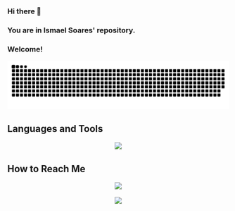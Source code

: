 ### Hi there 👋
### You are in Ismael Soares' repository.
### Welcome!
<!--
**Ismael-Soares/Ismael-Soares** is a ✨ _special_ ✨ repository because its `README.md` (this file) appears on your GitHub profile.

Here are some ideas to get you started:

### About
- 🌱 I’m currently learning ...
- 👯 I’m looking to collaborate on ...
- 🤔 I’m looking for help with ...
- 💬 Ask me about ...
- 😄 Pronouns: ...
- ⚡ Fun fact: ...
-->

<!--- snake -->
<div align="center">
  <img  src="https://github.com/1999AZZAR/1999AZZAR/blob/main/resources/img/grid-snake.svg"
       alt="snake" />
</div>

## Languages and Tools

<!--tech stack icons-->
<p align="center">
  <a href="https://skillicons.dev">
    <img src="https://skillicons.dev/icons?i=git,github,html,css,bootstrap,js,figma,bash,ruby,rails,vscode&perline=14" />
  </a>
</p>

## How to Reach Me

<p align="center">
  <a href="https://www.linkedin.com/in/soares-ismael/" target="_blank">
  <a href="https://skillicons.dev">
    <img src="https://skillicons.dev/icons?i=gmail,linkedin" />
  </a>
</p>


<p align="center">
  
  <a href="mailto:bellsoares3@@gmail.com" target="_blank">
      <a href="https://skillicons.dev">
    <img src="https://skillicons.dev/icons?i= Gmail" />
   
  </a>
</p>



